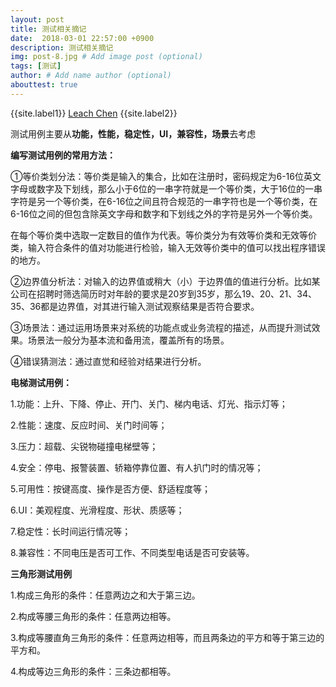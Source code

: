 ```yaml
---
layout: post
title: 测试相关摘记
date:  2018-03-01 22:57:00 +0900  
description: 测试相关摘记
img: post-8.jpg # Add image post (optional)
tags: [测试]
author: # Add name author (optional)
abouttest: true
---
```


{{site.label1}} <a href="https://www.leachchen.com/" target="\_blank">Leach Chen</a> {{site.label2}}


测试用例主要从**功能，性能，稳定性，UI，兼容性，场景**去考虑

**编写测试用例的常用方法：**

①等价类划分法：等价类是输入的集合，比如在注册时，密码规定为6-16位英文字母或数字及下划线，那么小于6位的一串字符就是一个等价类，大于16位的一串字符是另一个等价类，在6-16位之间且符合规范的一串字符也是一个等价类，在6-16位之间的但包含除英文字母和数字和下划线之外的字符是另外一个等价类。

在每个等价类中选取一定数目的值作为代表。等价类分为有效等价类和无效等价类，输入符合条件的值对功能进行检验，输入无效等价类中的值可以找出程序错误的地方。

②边界值分析法：对输入的边界值或稍大（小）于边界值的值进行分析。比如某公司在招聘时筛选简历时对年龄的要求是20岁到35岁，那么19、20、21、34、35、36都是边界值，对其进行输入测试观察结果是否符合要求。

③场景法：通过运用场景来对系统的功能点或业务流程的描述，从而提升测试效果。场景法一般分为基本流和备用流，覆盖所有的场景。

④错误猜测法：通过直觉和经验对结果进行分析。

**电梯测试用例：**

1.功能：上升、下降、停止、开门、关门、梯内电话、灯光、指示灯等；

2.性能：速度、反应时间、关门时间等；

3.压力：超载、尖锐物碰撞电梯壁等；

4.安全：停电、报警装置、轿箱停靠位置、有人扒门时的情况等；

5.可用性：按键高度、操作是否方便、舒适程度等；

6.UI：美观程度、光滑程度、形状、质感等；

7.稳定性：长时间运行情况等；

8.兼容性：不同电压是否可工作、不同类型电话是否可安装等。


**三角形测试用例**

1.构成三角形的条件：任意两边之和大于第三边。

2.构成等腰三角形的条件：任意两边相等。

3.构成等腰直角三角形的条件：任意两边相等，而且两条边的平方和等于第三边的平方和。

4.构成等边三角形的条件：三条边都相等。
